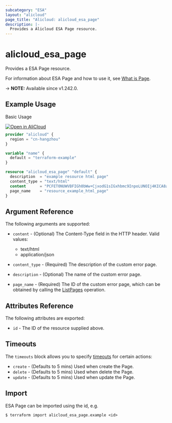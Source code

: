 ```yaml
---
subcategory: "ESA"
layout: "alicloud"
page_title: "Alicloud: alicloud_esa_page"
description: |-
  Provides a Alicloud ESA Page resource.
---
```


# alicloud_esa_page

Provides a ESA Page resource.



For information about ESA Page and how to use it, see [What is Page](https://www.alibabacloud.com/help/en/).

-> **NOTE:** Available since v1.242.0.

## Example Usage

Basic Usage

<div style="display: block;margin-bottom: 40px;"><div class="oics-button" style="float: right;position: absolute;margin-bottom: 10px;">
  <a href="https://api.aliyun.com/terraform?resource=alicloud_esa_page&exampleId=0c00ee46-f661-77ad-8028-58c5142ad4abbe8a1442&activeTab=example&spm=docs.r.esa_page.0.0c00ee46f6&intl_lang=EN_US" target="_blank">
    <img alt="Open in AliCloud" src="https://img.alicdn.com/imgextra/i1/O1CN01hjjqXv1uYUlY56FyX_!!6000000006049-55-tps-254-36.svg" style="max-height: 44px; max-width: 100%;">
  </a>
</div></div>

```terraform
provider "alicloud" {
  region = "cn-hangzhou"
}

variable "name" {
  default = "terraform-example"
}

resource "alicloud_esa_page" "default" {
  description  = "example resource html page"
  content_type = "text/html"
  content      = "PCFET0NUWVBFIGh0bWw+CjxodG1sIGxhbmc9InpoLUNOIj4KICA8aGVhZD4KICAgIDx0aXRsZT40MDMgRm9yYmlkZGVuPC90aXRsZT4KICA8L2hlYWQ+CiAgPGJvZHk+CiAgICA8aDE+NDAzIEZvcmJpZGRlbjwvaDE+CiAgPC9ib2R5Pgo8L2h0bWw+"
  page_name    = "resource_example_html_page"
}
```

## Argument Reference

The following arguments are supported:
* `content` - (Optional) The Content-Type field in the HTTP header. Valid values:

  - text/html
  - application/json
* `content_type` - (Required) The description of the custom error page.
* `description` - (Optional) The name of the custom error page.
* `page_name` - (Required) The ID of the custom error page, which can be obtained by calling the [ListPages](https://www.alibabacloud.com/help/en/doc-detail/2850223.html) operation.

## Attributes Reference

The following attributes are exported:
* `id` - The ID of the resource supplied above.

## Timeouts

The `timeouts` block allows you to specify [timeouts](https://www.terraform.io/docs/configuration-0-11/resources.html#timeouts) for certain actions:
* `create` - (Defaults to 5 mins) Used when create the Page.
* `delete` - (Defaults to 5 mins) Used when delete the Page.
* `update` - (Defaults to 5 mins) Used when update the Page.

## Import

ESA Page can be imported using the id, e.g.

```shell
$ terraform import alicloud_esa_page.example <id>
```